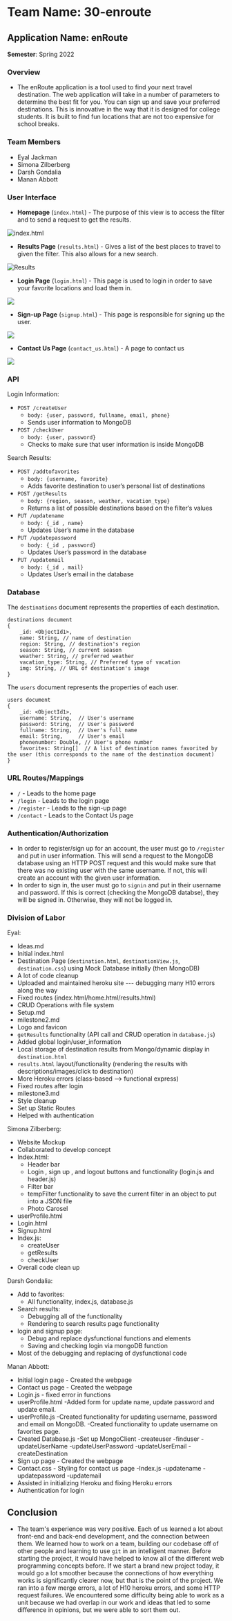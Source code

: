 # Team Name: 30-enroute
## Application Name: enRoute

**Semester**: Spring 2022

### Overview
- The enRoute application is a tool used to find your next travel destination. The web application will take in a number of parameters to determine the best fit for you. You can sign up and save your preferred destinations. This is innovative in the way that it is designed for college students. It is built to find fun locations that are not too expensive for school breaks.

### Team Members
- Eyal Jackman
- Simona Zilberberg
- Darsh Gondalia
- Manan Abbott


### User Interface
- **Homepage** (`index.html`) - The purpose of this view is to access the filter and to send a request to get the results.

![index.html](https://i.imgur.com/BF1imye.jpeg)

- **Results Page** (`results.html`) - Gives a list of the best places to travel to given the filter. This also allows for a new search.

![Results](https://i.imgur.com/JTtn9ns.png)

- **Login Page** (`login.html`) - This page is used to login in order to save your favorite locations and load them in.

![](https://i.imgur.com/GZEBzfn.png)

- **Sign-up Page** (`signup.html`) - This page is responsible for signing up the user.

![](https://i.imgur.com/zOlTe0W.png)


- **Contact Us Page** (`contact_us.html`) - A page to contact us

![](https://i.imgur.com/RDpC2bj.png)

### API
Login Information:
- `POST /createUser`
  - `body: {user, password, fullname, email, phone}`
  - Sends user information to MongoDB
- `POST /checkUser`
  - `body: {user, password}`
  - Checks to make sure that user information is inside MongoDB

Search Results:
- `POST /addtofavorites`
  - `body: {username, favorite}`
  - Adds favorite destination to user’s personal list of destinations
- `POST /getResults`
  - `body: {region, season, weather, vacation_type}`
  - Returns a list of possible destinations based on the filter’s values
- `PUT /updatename`
  - `body: {_id , name}`
  - Updates User’s name in the database
- `PUT /updatepassword`
  - `body: {_id , password}`
  - Updates User’s password in the database
- `PUT /updatemail`
  - `body: {_id , mail}`
  - Updates User’s email in the database

### Database
The `destinations` document represents the properties of each destination.

```
destinations document
{
    _id: <ObjectId1>,
    name: String, // name of destination
    region: String, // destination's region
    season: String, // current season
    weather: String, // preferred weather
    vacation_type: String, // Preferred type of vacation
    img: String, // URL of destination's image
}
```

The `users` document represents the properties of each user.
```
users document
{
    _id: <ObjectId1>, 
    username: String,  // User's username
    password: String,  // User's password
    fullname: String,  // User's full name
    email: String,     // User's email
    phonenumber: Double, // User's phone number
    favorites: String[]  // A list of destination names favorited by the user (this corresponds to the name of the destination document)
}
```



### URL Routes/Mappings
- `/` - Leads to the home page
- `/login` - Leads to the login page
- `/register` - Leads to the sign-up page
- `/contact` - Leads to the Contact Us page

### Authentication/Authorization
- In order to register/sign up for an account, the user must go to `/register` and put in user information. This will send a request to the MongoDB database using an HTTP POST request and this would make sure that there was no existing user with the same username. If not, this will create an account with the given user information.
- In order to sign in, the user must go to `signin` and put in their username and password. If this is correct (checking the MongoDB databse), they will be signed in. Otherwise, they will not be logged in.

### Division of Labor
Eyal:
- Ideas.md
- Initial index.html
- Destination Page (`destination.html`, `destinationView.js`, `destination.css`) using Mock Database initially (then MongoDB)
- A lot of code cleanup
- Uploaded and maintained heroku site --- debugging many H10 errors along the way
- Fixed routes (index.html/home.html/results.html)
- CRUD Operations with file system
- Setup.md
- milestone2.md
- Logo and favicon
- `getResults` functionality (API call and CRUD operation in `database.js`)
- Added global login/user_information
- Local storage of destination results from Mongo/dynamic display in `destination.html`
- `results.html` layout/functionality (rendering the results with descriptions/images/click to destination)
- More Heroku errors (class-based --> functional express)
- Fixed routes after login
- milestone3.md
- Style cleanup
- Set up Static Routes
- Helped with authentication

Simona Zilberberg:
- Website Mockup
- Collaborated to develop concept
- Index.html:
  - Header bar 
  - Login , sign up , and logout buttons and functionality (login.js and header.js)
  - Filter bar
  - tempFilter functionality to save the current filter in an object to put into a JSON file
  - Photo Carosel 
- userProfile.html
- Login.html
- Signup.html
- Index.js:
  - createUser
  - getResults
  - checkUser
- Overall code clean up

Darsh Gondalia:
- Add to favorites:
  - All functionality, index.js, database.js
- Search results:
  - Debugging all of the functionality
  - Rendering to search results page functionality
- login and signup page: 
  - Debug and replace dysfunctional functions and elements
  - Saving and checking login via mongoDB function
- Most of the debugging and replacing of dysfunctional code

Manan Abbott:
- Initial login page - Created the webpage
- Contact us page - Created the webpage
- Login.js - fixed error in functions
- userProfile.html
   -Added form for update name, update password and update email.
- userProfile.js
   -Created functionality for updating username, password and email on MongoDB.
   -Created functionality to update username on favorites page.
- Created Database.js
   -Set up MongoClient
   -createuser
   -finduser
   -updateUserName
   -updateUserPassword
   -updateUserEmail
   -createDestination
- Sign up page - Created the webpage
- Contact.css - Styling for contact us page
   -Index.js
   -updatename
   -updatepassword
   -updatemail
- Assisted in initializing Heroku and fixing Heroku errors
- Authentication for login


## Conclusion
- The team's experience was very positive. Each of us learned a lot about front-end and back-end development, and the connection between them. We learned how to work on a team, building our codebase off of other people and learning to use `git` in an intelligent manner. Before starting the project, it would have helped to know all of the different web programming concepts before. If we start a brand new project today, it would go a lot smoother because the connections of how everything works is significantly clearer now, but that is the point of the project. We ran into a few merge errors, a lot of H10 heroku errors, and some HTTP request failures. We encountered some difficulty being able to work as a unit because we had overlap in our work and ideas that led to some difference in opinions, but we were able to sort them out.
